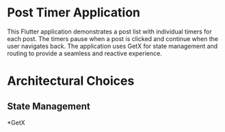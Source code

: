# Post Timer Application
This Flutter application demonstrates a post list with individual timers for each post. The timers pause when a post is clicked and continue when the user navigates back. The application uses GetX for state management and routing to provide a seamless and reactive experience.
# Architectural Choices
## State Management
*GetX
